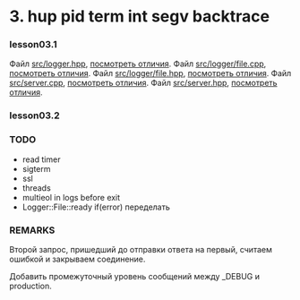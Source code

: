 # 3. hup pid term int segv backtrace

### lesson03.1

Файл [src/logger.hpp](/../lesson02.9/src/logger.hpp), [посмотреть отличия](/../../compare/c029c..c029d).
Файл [src/logger/file.cpp](/../lesson02.9/src/logger/file.cpp), [посмотреть отличия](/../../compare/c029d..c029e).
Файл [src/logger/file.hpp](/../lesson02.9/src/logger/file.hpp), [посмотреть отличия](/../../compare/c029e..c029f).
Файл [src/server.cpp](/../lesson02.9/src/server.cpp), [посмотреть отличия](/../../compare/c029f..c029g).
Файл [src/server.hpp](/../lesson02.9/src/server.hpp), [посмотреть отличия](/../../compare/c029g..c029h).




### lesson03.2




### TODO
* read timer
* sigterm
* ssl
* threads
* multieol in logs before exit
* Logger::File::ready if(error) переделать

### REMARKS

Второй запрос, пришедший до отправки ответа на первый, считаем ошибкой и закрываем соединение.

Добавить промежуточный уровень сообщений между _DEBUG и production.
